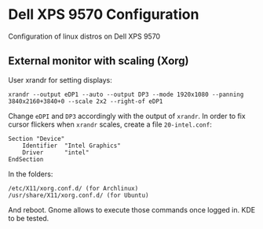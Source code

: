 # Dell XPS 9570 Configuration

Configuration of linux distros on Dell XPS 9570

## External monitor with scaling (Xorg)

User xrandr for setting displays:
	
	xrandr --output eDP1 --auto --output DP3 --mode 1920x1080 --panning 3840x2160+3840+0 --scale 2x2 --right-of eDP1

Change `eDPI` and `DP3` accordingly with the output of `xrandr`.
In order to fix cursor flickers when `xrandr` scales, create a file `20-intel.conf`:

	Section "Device"
   		Identifier  "Intel Graphics"
   		Driver      "intel"
	EndSection

In the folders:
	
	/etc/X11/xorg.conf.d/ (for Archlinux)
	/usr/share/X11/xorg.conf.d/ (for Ubuntu)

And reboot. Gnome allows to execute those commands once logged in. KDE to be tested.

